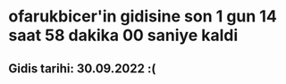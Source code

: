 # ofarukbicer'in gidisine son 1 gun 14 saat 58 dakika 00 saniye kaldi

## Gidis tarihi: 30.09.2022 :(